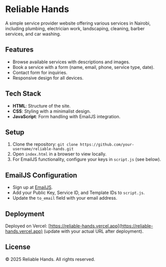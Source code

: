 # Reliable Hands

A simple service provider website offering various services in Nairobi, including plumbing, electrician work, landscaping, cleaning, barber services, and car washing.

## Features
- Browse available services with descriptions and images.
- Book a service with a form (name, email, phone, service type, date).
- Contact form for inquiries.
- Responsive design for all devices.

## Tech Stack
- **HTML**: Structure of the site.
- **CSS**: Styling with a minimalist design.
- **JavaScript**: Form handling with EmailJS integration.

## Setup
1. Clone the repository: `git clone https://github.com/your-username/reliable-hands.git`
2. Open `index.html` in a browser to view locally.
3. For EmailJS functionality, configure your keys in `script.js` (see below).

## EmailJS Configuration
- Sign up at [EmailJS](https://www.emailjs.com).
- Add your Public Key, Service ID, and Template IDs to `script.js`.
- Update the `to_email` field with your email address.

## Deployment
Deployed on Vercel: [https://reliable-hands.vercel.app](https://reliable-hands.vercel.app) (update with your actual URL after deployment).

## License
© 2025 Reliable Hands. All rights reserved.